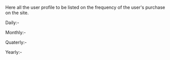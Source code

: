Here all the user profile to be listed on the frequency of the user's purchase on the site.


Daily:-



Monthly:-



Quaterly:-



Yearly:-



